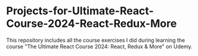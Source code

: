 # Projects-for-Ultimate-React-Course-2024-React-Redux-More
This repository includes all the course exercises I did during learning the course "The Ultimate React Course 2024: React, Redux &amp; More" on Udemy.
